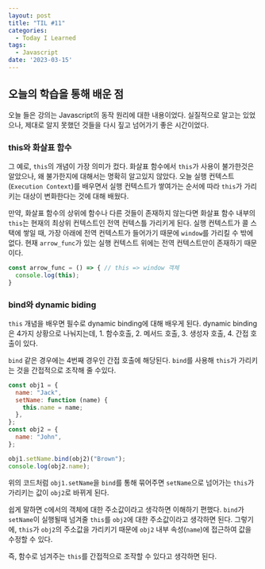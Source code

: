 ```yaml
---
layout: post
title: "TIL #11"
categories:
  - Today I Learned
tags:
  - Javascript
date: '2023-03-15'
---
```


## 오늘의 학습을 통해 배운 점

오늘 들은 강의는 Javascript의 동작 원리에 대한 내용이었다.
실질적으로 알고는 있었으나, 제대로 알지 못했던 것들을 다시 짚고 넘어가기 좋은 시간이었다.

### this와 화살표 함수
그 예로, `this`의 개념이 가장 의미가 컸다.
화살표 함수에서 `this`가 사용이 불가한것은 알았으나, 왜 불가한지에 대해서는 명확히 알고있지 않았다.
오늘 실행 컨텍스트(`Execution Context`)를 배우면서 실행 컨텍스트가 쌓여가는 순서에 따라 `this`가 가리키는 대상이 변화한다는 것에 대해 배웠다.

만약, 화살표 함수의 상위에 함수나 다른 것들이 존재하지 않는다면 화살표 함수 내부의 `this`는 현재의 최상위 컨텍스트인 전역 컨텍스틀 가리키게 된다.
실행 컨텍스트가 콜 스택에 쌓일 때, 가장 아래에 전역 컨텍스트가 들어가기 때문에 `window`를 가리킬 수 밖에 없다.
현재 `arrow_func`가 있는 실행 컨텍스트 위에는 전역 컨텍스트만이 존재하기 때문이다.
```js
const arrow_func = () => { // this => window 객체
  console.log(this);
}
```

### bind와 dynamic biding
`this` 개념을 배우면 필수로 dynamic binding에 대해 배우게 된다.
dynamic binding은 4가지 상황으로 나눠지는데, 1. 함수호출, 2. 메서드 호출, 3. 생성자 호출, 4. 간접 호출이 있다.

`bind` 같은 경우에는 4번째 경우인 간접 호출에 해당된다.
`bind`를 사용해 `this`가 가리키는 것을 간접적으로 조작해 줄 수있다.

```js
const obj1 = {
  name: "Jack",
  setName: function (name) {
    this.name = name;
  },
};
const obj2 = {
  name: "John",
};

obj1.setName.bind(obj2)("Brown");
console.log(obj2.name);
```
위의 코드처럼 `obj1.setName`을 `bind`를 통해 묶어주면 `setName`으로 넘어가는 `this`가 가리키는 값이 `obj2`로 바뀌게 된다.

쉽게 말하면 c에서의 객체에 대한 주소값이라고 생각하면 이해하기 편했다.
`bind`가 `setName`이 실행될때 넘겨줄 `this`를 `obj2`에 대한 주소값이라고 생각하면 된다.
그렇기에, `this`가 `obj2`의 주소값을 가리키기 때문에 `obj2` 내부 속성(`name`)에 접근하여 값을 수정할 수 있다.

즉, 함수로 넘겨주는 `this`를 간접적으로 조작할 수 있다고 생각하면 된다.


